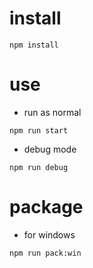 # install
```
npm install
```

# use
* run as normal
```
npm run start  
```

* debug mode
```
npm run debug  
```

# package
* for windows
```
npm run pack:win 
```

